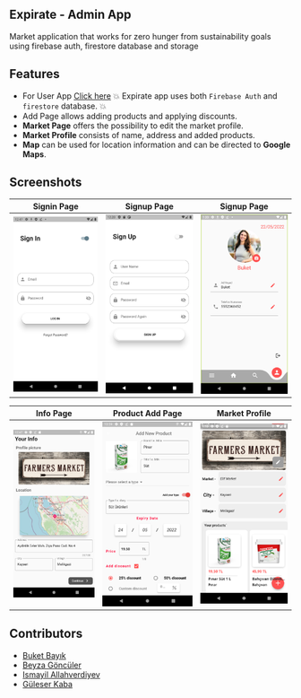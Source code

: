 ## Expirate - Admin App

Market application that works for zero hunger from sustainability goals using firebase auth, firestore database and storage

## Features
* For User App [Click here](https://github.com/UNIGIBBS/Expirate-User_app)
:boom: Expirate app uses both `Firebase Auth` and `firestore` database. :boom:
* Add Page allows adding products and applying discounts.
* **Market Page** offers the possibility to edit the market profile.
* **Market Profile** consists of name, address and added products.
* **Map** can be used for location information and can be directed to **Google Maps**.



## Screenshots

Signin Page                |  Signup Page              | Signup Page               
:-------------------------:|:-------------------------:|:-------------------------:
![](https://github.com/UNIGIBBS/Expirate-Admin_App/blob/master/images/Sign%20In%20Page.png?raw=true)|![](https://github.com/UNIGIBBS/Expirate-Admin_App/blob/master/images/Sign%20Up%20Page.png?raw=true)|![](https://github.com/UNIGIBBS/Expirate-Admin_App/blob/master/images/Profile%20Page.png?raw=true)|


Info Page                  | Product Add Page          | Market Profile            
:-------------------------:|:-------------------------:|:-------------------------:
![](https://github.com/UNIGIBBS/Expirate-Admin_App/blob/master/images/Info%20Page.png?raw=true)|![](https://github.com/UNIGIBBS/Expirate-Admin_App/blob/master/images/Product%20Add%20Page.png?raw=true)|![](https://github.com/UNIGIBBS/Expirate-Admin_App/blob/master/images/Market%20Profile.png?raw=true)|

## Contributors
* [Buket Bayık](https://github.com/buketbyk)
* [Beyza Göncüler](https://github.com/BeyzaGonculer)
* [Ismayil Allahverdiyev](https://github.com/ismayil-allahverdiyev)
* [Güleser Kaba](https://github.com/guleserkaba)









